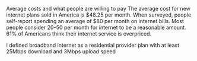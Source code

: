 Average costs and what people are willing to pay
The average cost for new internet plans sold in America is $48.25 per month.
When surveyed, people self-report spending an average of $80 per month on internet bills.
Most people consider $20–$50 per month for internet to be a reasonable amount.
61% of Americans think their internet service is overpriced.

I defined broadband internet as a residential provider plan with at least 25Mbps download and 3Mbps upload speed
